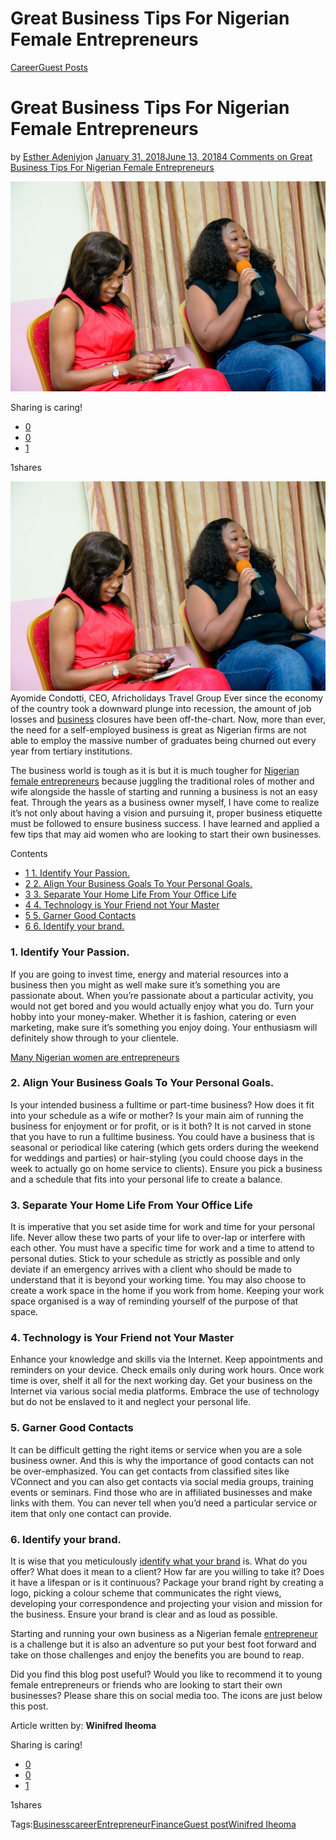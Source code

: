 # Great Business Tips For Nigerian Female Entrepreneurs

[Career](https://estheradeniyi.com/category/career/)[Guest Posts](https://estheradeniyi.com/category/guest-posts/)
# Great Business Tips For Nigerian Female Entrepreneurs

by [Esther Adeniyi](https://estheradeniyi.com/author/esther-adeniyi/)on [January 31, 2018June 13, 2018](https://estheradeniyi.com/great-business-tips-for-nigerian-female/)[4 Comments on Great Business Tips For Nigerian Female Entrepreneurs](https://estheradeniyi.com/great-business-tips-for-nigerian-female/#comments)

![](images\ayomide-condotti-ceo-africholidays-travel-group.jpg)

Sharing is caring!

- [0](https://www.facebook.com/sharer/sharer.php?u=https%3A%2F%2Festheradeniyi.com%2Fgreat-business-tips-for-nigerian-female%2F&amp;t=Great%20Business%20Tips%20For%20Nigerian%20Female%20Entrepreneurs)
- [0](https://twitter.com/intent/tweet?text=Great%20Business%20Tips%20For%20Nigerian%20Female%20Entrepreneurs&amp;url=https%3A%2F%2Festheradeniyi.com%2Fgreat-business-tips-for-nigerian-female%2F)
- [1](#)

1shares

[![ayomide condotti, ceo, africholidays travel group](images\ayomide-condotti-ceo-africholidays-travel-group-1024x682.jpg)](images\ayomide-condotti-ceo-africholidays-travel-group-1024x682.jpg)Ayomide Condotti, CEO, Africholidays Travel Group
Ever since the economy of the country took a downward plunge into recession, the amount of job losses and [business](https://www.estheradeniyi.com/search/label/Business?max-results=6&amp;m=1) closures have been off-the-chart. Now, more than ever, the need for a self-employed business is great as Nigerian firms are not able to employ the massive number of graduates being churned out every year from tertiary institutions.

The business world is tough as it is but it is much tougher for [Nigerian female entrepreneurs](http://www.lionessesofafrica.com/blog/2016/8/10/meet-41-nigerian-women-entrepreneurs-putting-the-country-on-the-global-business-map) because juggling the traditional roles of mother and wife alongside the hassle of starting and running a business is not an easy feat. Through the years as a business owner myself, I have come to realize it&#x2019;s not only about having a vision and pursuing it, proper business etiquette must be followed to ensure business success. I have learned and applied a few tips that may aid women who are looking to start their own businesses.

Contents

- [1 1. Identify Your Passion.](#1_Identify_Your_Passion)
- [2 2. Align Your Business Goals To Your Personal Goals.](#2_Align_Your_Business_Goals_To_Your_Personal_Goals)
- [3 3. Separate Your Home Life From Your Office Life](#3_Separate_Your_Home_Life_From_Your_Office_Life)
- [4 4. Technology is Your Friend not Your Master](#4_Technology_is_Your_Friend_not_Your_Master)
- [5 5. Garner Good Contacts](#5_Garner_Good_Contacts)
- [6 6. Identify your brand.](#6_Identify_your_brand)

### 1. Identify Your Passion.

If you are going to invest time, energy and material resources into a business then you might as well make sure it&#x2019;s something you are passionate about. When you&#x2019;re passionate about a particular activity, you would not get bored and you would actually enjoy what you do. Turn your hobby into your money-maker. Whether it is fashion, catering or even marketing, make sure it&#x2019;s something you enjoy doing. Your enthusiasm will definitely show through to your clientele.

[Many Nigerian women are entrepreneurs](https://www.dailytrust.com.ng/news/women-enterpreneurs/many-nigerian-women-are-entrepreneurs/201880.html)

### 2. Align Your Business Goals To Your Personal Goals.

Is your intended business a fulltime or part-time business? How does it fit into your schedule as a wife or mother? Is your main aim of running the business for enjoyment or for profit, or is it both? It is not carved in stone that you have to run a fulltime business. You could have a business that is seasonal or periodical like catering (which gets orders during the weekend for weddings and parties) or hair-styling (you could choose days in the week to actually go on home service to clients). Ensure you pick a business and a schedule that fits into your personal life to create a balance.

### 3. Separate Your Home Life From Your Office Life

It is imperative that you set aside time for work and time for your personal life. Never allow these two parts of your life to over-lap or interfere with each other. You must have a specific time for work and a time to attend to personal duties. Stick to your schedule as strictly as possible and only deviate if an emergency arrives with a client who should be made to understand that it is beyond your working time. You may also choose to create a work space in the home if you work from home. Keeping your work space organised is a way of reminding yourself of the purpose of that space.

### 4. Technology is Your Friend not Your Master

Enhance your knowledge and skills via the Internet. Keep appointments and reminders on your device. Check emails only during work hours. Once work time is over, shelf it all for the next working day. Get your business on the Internet via various social media platforms. Embrace the use of technology but do not be enslaved to it and neglect your personal life.

### 5. Garner Good Contacts

It can be difficult getting the right items or service when you are a sole business owner. And this is why the importance of good contacts can not be over-emphasized. You can get contacts from classified sites like VConnect and you can also get contacts via social media groups, training events or seminars. Find those who are in affiliated businesses and make links with them. You can never tell when you&#x2019;d need a particular service or item that only one contact can provide.

### 6. Identify your brand.

It is wise that you meticulously [identify what your brand](http://edwardlowe.org/how-to-identify-your-brand/) is. What do you offer? What does it mean to a client? How far are you willing to take it? Does it have a lifespan or is it continuous? Package your brand right by creating a logo, picking a colour scheme that communicates the right views, developing your correspondence and projecting your vision and mission for the business. Ensure your brand is clear and as loud as possible.

Starting and running your own business as a Nigerian female [entrepreneur](https://www.estheradeniyi.com/you-dont-have-to-be-entrepreneur-to-be) is a challenge but it is also an adventure so put your best foot forward and take on those challenges and enjoy the benefits you are bound to reap.

Did you find this blog post useful? Would you like to recommend it to young female entrepreneurs or friends who are looking to start their own businesses? Please share this on social media too. The icons are just below this post.

Article written by: **Winifred Iheoma**

Sharing is caring!

- [0](https://www.facebook.com/sharer/sharer.php?u=https%3A%2F%2Festheradeniyi.com%2Fgreat-business-tips-for-nigerian-female%2F&amp;t=Great%20Business%20Tips%20For%20Nigerian%20Female%20Entrepreneurs)
- [0](https://twitter.com/intent/tweet?text=Great%20Business%20Tips%20For%20Nigerian%20Female%20Entrepreneurs&amp;url=https%3A%2F%2Festheradeniyi.com%2Fgreat-business-tips-for-nigerian-female%2F)
- [1](#)

1shares

Tags:[Business](https://estheradeniyi.com/tag/business/)[career](https://estheradeniyi.com/tag/career/)[Entrepreneur](https://estheradeniyi.com/tag/entrepreneur/)[Finance](https://estheradeniyi.com/tag/finance/)[Guest post](https://estheradeniyi.com/tag/guest-post/)[Winifred Iheoma](https://estheradeniyi.com/tag/winifred-iheoma/)